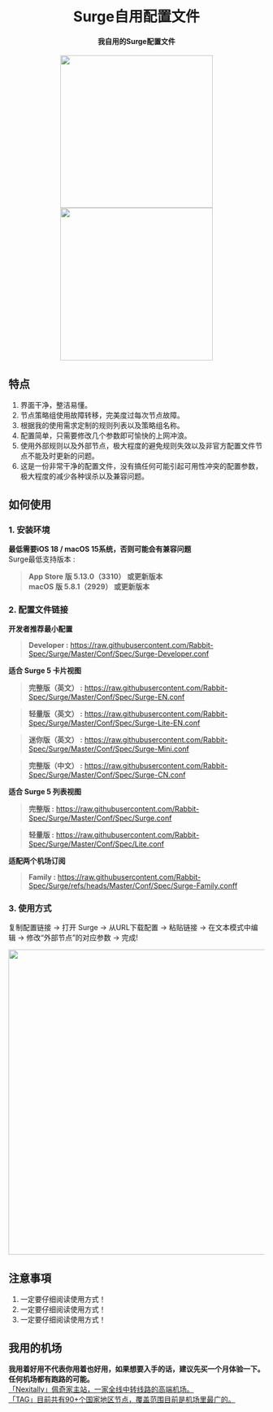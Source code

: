 <h1 align="center">Surge自用配置文件</h1>

<h4 align="center">我自用的Surge配置文件 </h4>

<p align="center">
<img src="https://raw.githubusercontent.com/Rabbit-Spec/Surge/Master/Conf/img/1.PNG" width="300"></img>
<img src="https://raw.githubusercontent.com/Rabbit-Spec/Surge/Master/Conf/img/2.PNG" width="300"></img>
</p>

## 特点
1. 界面干净，整洁易懂。
2. 节点策略组使用故障转移，完美度过每次节点故障。
3. 根据我的使用需求定制的规则列表以及策略组名称。
4. 配置简单，只需要修改几个参数即可愉快的上网冲浪。
5. 使用外部规则以及外部节点，极大程度的避免规则失效以及非官方配置文件节点不能及时更新的问题。
6. 这是一份非常干净的配置文件，没有搞任何可能引起可用性冲突的配置参数，极大程度的减少各种误杀以及兼容问题。

## 如何使用
### 1. 安装环境
**最低需要iOS 18 / macOS 15系统，否则可能会有兼容问题**<br>
Surge最低支持版本 :<br>
>**App Store 版 5.13.0（3310） 或更新版本**<br>
>**macOS 版 5.8.1（2929） 或更新版本**<br>
### 2. 配置文件链接
**开发者推荐最小配置**<br>
> **Developer :** https://raw.githubusercontent.com/Rabbit-Spec/Surge/Master/Conf/Spec/Surge-Developer.conf<br>

**适合 Surge 5 卡片视图**<br>
> **完整版（英文） :** https://raw.githubusercontent.com/Rabbit-Spec/Surge/Master/Conf/Spec/Surge-EN.conf<br>

> **轻量版（英文） :** https://raw.githubusercontent.com/Rabbit-Spec/Surge/Master/Conf/Spec/Surge-Lite-EN.conf<br>

> **迷你版（英文） :** https://raw.githubusercontent.com/Rabbit-Spec/Surge/Master/Conf/Spec/Surge-Mini.conf<br>

> **完整版（中文） :** https://raw.githubusercontent.com/Rabbit-Spec/Surge/Master/Conf/Spec/Surge-CN.conf<br>

**适合 Surge 5 列表视图**<br>
> **完整版 :** https://raw.githubusercontent.com/Rabbit-Spec/Surge/Master/Conf/Spec/Surge.conf<br>

> **轻量版 :** https://raw.githubusercontent.com/Rabbit-Spec/Surge/Master/Conf/Spec/Lite.conf<br>

**适配两个机场订阅**<br>
> **Family :** https://raw.githubusercontent.com/Rabbit-Spec/Surge/refs/heads/Master/Conf/Spec/Surge-Family.conff<br>

### 3. 使用方式
复制配置链接 -> 打开 Surge -> 从URL下载配置 -> 粘贴链接 -> 在文本模式中编辑 -> 修改“外部节点”的对应参数 -> 完成!

<p align="center">
<img src="https://raw.githubusercontent.com/Rabbit-Spec/Surge/Master/Conf/img/7.PNG" width="600"></img>
</p>

## 注意事項
1. 一定要仔细阅读使用方式！
2. 一定要仔细阅读使用方式！
3. 一定要仔细阅读使用方式！

## 我用的机场
**我用着好用不代表你用着也好用，如果想要入手的话，建议先买一个月体验一下。任何机场都有跑路的可能。**<br>
[「Nexitally」佩奇家主站，一家全线中转线路的高端机场。](https://naixii.com/signupbyemail.aspx?MemberCode=0b532ff85dda43e595fb1ae17843ae6d20211110231626) <br>
[「TAG」目前共有90+个国家地区节点，覆盖范围目前是机场里最广的。](https://tagss05.pro/#/auth/hlnIqYOx) <br>
